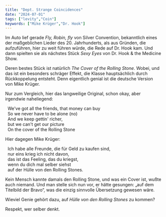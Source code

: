 ```yaml
---
title: "Dept. Strange Coincidences"
date: "2024-07-01"
tags: ["levity","Coin"]
keywords: ["Mike Krüger","Dr. Hook"]
---
```

Im Auto lief gerade *Fly, Robin, fly* von Silver Convention, bekanntlich eines der maßgeblichen Lieder des 20. Jahrhunderts, als aus Gründen, die aufzuführen, hier zu weit führen würde, die Rede auf Dr. Hook kam. Und dann spielten sie als nächstes Stück *Sexy Eyes* von Dr. Hook & the Medicine Show.

Deren bestes Stück ist natürlich *The Cover of the Rolling Stone*. Wobei, und das ist ein besonders schräger Effekt, die Klasse hauptsächlich durch Rückkoppelung entsteht. Denn eigentlich genial ist die deutsche Version von Mike Krüger.

Nur zum Vergleich, hier das langweilige Original, schon okay, aber irgendwie naheliegend:

<p>
  We've got all the friends, that money can buy<br>
  So we never have to be alone (no)<br>
  And we keep gettin' richer, <br>
  but we can't get our picture<br>
  On the cover of the Rolling Stone</p>


Hier dagegen Mike Krüger:

<p>
  Ich habe alle Freunde, die für Geld zu kaufen sind,<br>
  nur eins krieg ich nicht davon, <br>
  das ist das Feeling, das du kriegst,<br>
  wenn du dich mal selber siehst <br>
  auf der Hülle von den Rolling Stones.</p>

Kein Mensch kannte damals den Rolling Stone, und was ein Cover ist, wußte auch niemand. Und man stelle sich nun vor, er hätte gesungen: „auf dem Titelbild der Bravo“, was die einzig sinnvolle Übersetzung gewesen wäre.

Wieviel Genie gehört dazu, auf *Hülle von den Rolling Stones* zu kommen?

Respekt, wer selber denkt.

